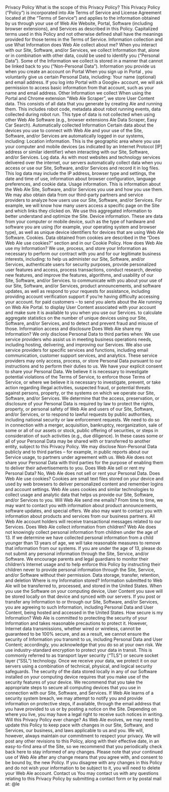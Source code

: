 Privacy Policy
What is the scope of this Privacy Policy?
This Privacy Policy (“Policy”) is incorporated into Ale Terms of Service and License Agreement located at (the “Terms of Service”) and applies to the information obtained by us through your use of Web Ale Website, Portal, Software (including browser extensions), and Services as described in this Policy. Capitalized terms used in this Policy and not otherwise defined shall have the meanings provided for those terms in the Terms of Service.
Information collection and use
What Information does Web Ale collect about me?
When you interact with our Site, Software, and/or Services, we collect Information that, alone or in combination with other data, could be used to identify you (“Personal Data”). Some of the Information we collect is stored in a manner that cannot be linked back to you (“Non-Personal Data”).
Information you provide us when you create an account on Portal
When you sign up in Portal , you voluntarily give us certain Personal Data, including:
Your name (optional) and email address. If you log into Portal with a Google+ account, we will ask permission to access basic information from that account, such as your name and email address.
Other Information we collect
When using the Portal and Chrome extension “Web Ale Scraper”, we store User Content data. This consists of all data that you generate by creating Ale and running them. This includes robot code, metadata about robot running events, data collected during robot run.
This type of data is not collected when using other Web Ale Software (e.g., browser extensions Ale Data Scraper, Easy Car Search).
Automatically collected Information
Certain data about the devices you use to connect with Web Ale and your use of the Site, Software, and/or Services are automatically logged in our systems, including:
Location information. This is the geographic area where you use your computer and mobile devices (as indicated by an Internet Protocol [IP] address or similar identifier) when interacting with our Site, Software, and/or Services.
Log data. As with most websites and technology services delivered over the internet, our servers automatically collect data when you access or use our Site, Software, and/or Services and record it in log files. This log data may include the IP address, browser type and settings, the date and time of use, information about browser configuration, language preferences, and cookie data.
Usage information. This is information about the Web Ale Site, Software, and/or Services you use and how you use them. We may also obtain data from our third-party partners and service providers to analyze how users use our Site, Software, and/or Services. For example, we will know how many users access a specific page on the Site and which links they clicked on. We use this aggregated information to better understand and optimize the Site.
Device information. These are data from your computer or mobile device, such as the type of hardware and software you are using (for example, your operating system and browser type), as well as unique device identifiers for devices that are using Web Ale Software.
Cookies. Data obtained from cookies are described in the “Does Web Ale use cookies?” section and in our Cookie Policy.
How does Web Ale use my Information?
We use, process, and store your Information as necessary to perform our contract with you and for our legitimate business interests, including:
to help us administer our Site, Software, and/or Services, authenticate users for security purposes, provide personalized user features and access, process transactions, conduct research, develop new features, and improve the features, algorithms, and usability of our Site, Software, and/or Services.
to communicate with you about your use of our Site, Software, and/or Services, product announcements, and software updates, as well as respond to your requests for assistance, including providing account verification support if you’re having difficulty accessing your account.
for paid customers – to send you alerts about the Ale running on Web Ale Portal.
to display User Content associated with your account and make sure it is available to you when you use our Services.
to calculate aggregate statistics on the number of unique devices using our Site, Software, and/or Services, and to detect and prevent fraud and misuse of those.
Information access and disclosure
Does Web Ale share my Information?
We only disclose Personal Data to third parties when:
We use service providers who assist us in meeting business operations needs, including hosting, delivering, and improving our Services. We also use service providers for specific services and functions, including email communication, customer support services, and analytics. These service providers may only access, process, or store Personal Data pursuant to our instructions and to perform their duties to us.
We have your explicit consent to share your Personal Data.
We believe it is necessary to investigate potential violations of the Terms of Service, to enforce those Terms of Service, or where we believe it is necessary to investigate, prevent, or take action regarding illegal activities, suspected fraud, or potential threats against persons, property, or the systems on which we operate our Site, Software, and/or Services.
We determine that the access, preservation, or disclosure of your Personal Data is required by law to protect the rights, property, or personal safety of Web Ale and users of our Site, Software, and/or Services, or to respond to lawful requests by public authorities, including national security or law enforcement requests.
We need to do so in connection with a merger, acquisition, bankruptcy, reorganization, sale of some or all of our assets or stock, public offering of securities, or steps in consideration of such activities (e.g., due diligence). In these cases some or all of your Personal Data may be shared with or transferred to another entity, subject to this Privacy Policy.
We may disclose Non-Personal Data publicly and to third parties – for example, in public reports about our Service usage, to partners under agreement with us.
Web Ale does not share your Personal Data with third parties for the purpose of enabling them to deliver their advertisements to you.
Does Web Ale sell or rent my Personal Data?
No, Web Ale does not sell or rent your Personal Data.
Does Web Ale use cookies?
Cookies are small text files stored on your device and used by web browsers to deliver personalized content and remember logins and account settings. Web Ale uses cookies and similar technologies to collect usage and analytic data that helps us provide our Site, Software, and/or Services to you.
Will Web Ale send me emails?
From time to time, we may want to contact you with information about product announcements, software updates, and special offers. We also may want to contact you with information about products and services from our business partners. All Web Ale account holders will receive transactional messages related to our Services.
Does Web Ale collect information from children?
Web Ale does not knowingly collect personal information from children under the age of 13. If we determine we have collected personal information from a child younger than 13 years of age, we will take reasonable measures to remove that information from our systems. If you are under the age of 13, please do not submit any personal information through the Site, Service, and/or Software. We encourage parents and legal guardians to monitor their children’s Internet usage and to help enforce this Policy by instructing their children never to provide personal information through the Site, Service, and/or Software without their permission.
Data storage, transfer, retention, and deletion
Where is my Information stored?
Information submitted to Web Ale will be transferred to, processed, and stored in the United States. When you use the Software on your computing device, User Content you save will be stored locally on that device and synced with our servers. If you post or transfer any Information to or through our Site, Software, and/or Services, you are agreeing to such Information, including Personal Data and User Content, being hosted and accessed in the United States.
How secure is my Information?
Web Ale is committed to protecting the security of your Information and takes reasonable precautions to protect it. However, Internet data transmissions, whether wired or wireless, cannot be guaranteed to be 100% secure, and as a result, we cannot ensure the security of Information you transmit to us, including Personal Data and User Content; accordingly, you acknowledge that you do so at your own risk.
We use industry-standard encryption to protect your data in transit. This is commonly referred to as transport layer security (“TLS”) or secure socket layer (“SSL”) technology.
Once we receive your data, we protect it on our servers using a combination of technical, physical, and logical security safeguards. The security of the data stored locally in any of our Software installed on your computing device requires that you make use of the security features of your device. We recommend that you take the appropriate steps to secure all computing devices that you use in connection with our Site, Software, and Services.
If Web Ale learns of a security system breach, we may attempt to notify you and provide information on protective steps, if available, through the email address that you have provided to us or by posting a notice on the Site. Depending on where you live, you may have a legal right to receive such notices in writing.
Will this Privacy Policy ever change?
As Web Ale evolves, we may need to update this Policy to keep pace with changes in our Site, Software, and Services, our business, and laws applicable to us and you. We will, however, always maintain our commitment to respect your privacy. We will post any other revisions to this Policy, along with their effective date, in an easy-to-find area of the Site, so we recommend that you periodically check back here to stay informed of any changes. Please note that your continued use of Web Ale after any change means that you agree with, and consent to be bound by, the new Policy. If you disagree with any changes in this Policy and do not wish your information to be subject to it, you will need to delete your Web Ale account.
Contact us 
You may contact us with any questions relating to this Privacy Policy by submitting a contact form  or by postal mail at: @le

